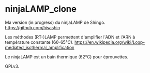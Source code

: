 # ninjaLAMP_clone

Ma version (in progress) du ninjaLAMP de Shingo. https://github.com/hisashin 

Les méthodes (RT-)LAMP permettent d'amplifier l'ADN et l'ARN à température constante (60-65°C). https://en.wikipedia.org/wiki/Loop-mediated_isothermal_amplification

Le ninjaLAMP est un bain thermique (62°C) pour éprouvettes. 

GPLv3.

